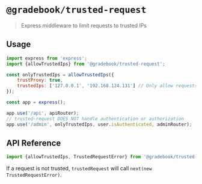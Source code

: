 # `@gradebook/trusted-request`

> Express middleware to limit requests to trusted IPs

## Usage

```js
import express from 'express';
import {allowTrustedIps} from '@gradebook/trusted-request';

const onlyTrustedIps = allowTrustedIps({
	trustProxy: true,
	trustedIps: ['127.0.0.1', '192.168.124.131'] // Only allow requests from loopback and (e.g.) the parent node
});

const app = express();

app.use('/api', apiRouter);
// trusted-request DOES NOT handle authentication or authorization
app.use('/admin', onlyTrustedIps, user.isAuthenticated, adminRouter);
```

## API Reference

```ts
import {allowTrustedIps, TrustedRequestError} from '@gradebook/trusted-request';
```

If a request is not trusted, `trustedRequest` will call `next(new TrustedRequestError)`.
